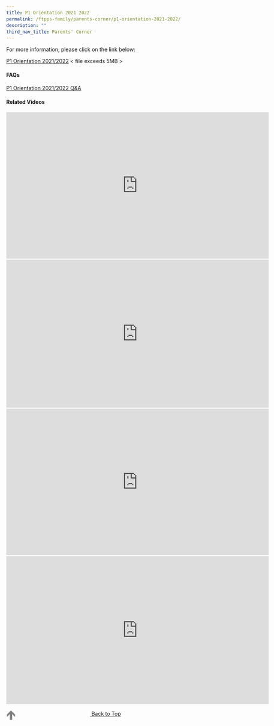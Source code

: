 ```yaml
---
title: P1 Orientation 2021 2022
permalink: /ftpps-family/parents-corner/p1-orientation-2021-2022/
description: ""
third_nav_title: Parents' Corner
---
```

For more information, please click on the link below:  
  
[P1 Orientation 2021/2022](https://firsttoapayohpri.moe.edu.sg/qql/slot/u735/FTPPS%20Family/Parents%20Corner/FTPPS_P1%20Orientation%202021_2022.pdf)  < file exceeds 5MB >
  
  #### FAQs
  

[P1 Orientation 2021/2022 Q&A](/files/FTPPS%20P1%20Orientation%202021_2022_QA.pdf)

#### Related Videos

<iframe width="700" height="390" src="https://www.youtube.com/embed/IlsYkGqHfGo" title="FTPPS Corporate Video" frameborder="0" allow="accelerometer; autoplay; clipboard-write; encrypted-media; gyroscope; picture-in-picture" allowfullscreen></iframe>

<iframe width="700" height="394" src="https://www.youtube.com/embed/S8y11KVON1Q" title="First Toa Payoh Primary Schhol (SMM @ FTPPS)" frameborder="0" allow="accelerometer; autoplay; clipboard-write; encrypted-media; gyroscope; picture-in-picture" allowfullscreen></iframe>

<iframe width="700" height="390" src="https://www.youtube.com/embed/tW9jwyuovOo" title="Parents Gateway Onboarding video for Parents" frameborder="0" allow="accelerometer; autoplay; clipboard-write; encrypted-media; gyroscope; picture-in-picture" allowfullscreen></iframe>

<iframe width="700" height="394" src="https://www.youtube.com/embed/9gzKTOypbQI" title="Our Foundation Years" frameborder="0" allow="accelerometer; autoplay; clipboard-write; encrypted-media; gyroscope; picture-in-picture" allowfullscreen></iframe>

<p align="center">
	<a href="/ftpps-family/parents-corner/p1-orientation-2021-2022#lo_main">
	 <img src="/images/arrow-up.png" style="width:5%" align="left"/> Back to Top
	</a>
</p>
